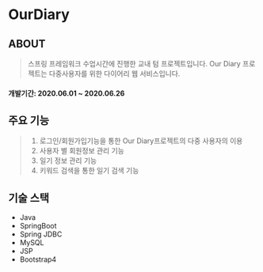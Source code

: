 # OurDiary

## ABOUT
> 스프링 프레임워크 수업시간에 진행한 교내 텀 프로젝트입니다.
> Our Diary 프로젝트는 다중사용자를 위한 다이어리 웹 서비스입니다. 

#### 개발기간: 2020.06.01 ~ 2020.06.26


## 주요 기능
> 1. 로그인/회원가입기능을 통한 Our Diary프로젝트의 다중 사용자의 이용
> 2. 사용자 별 회원정보 관리 기능
> 3. 일기 정보 관리 기능
> 4. 키워드 검색을 통한 일기 검색 기능


## 기술 스택

* Java
* SpringBoot
* Spring JDBC
* MySQL
* JSP
* Bootstrap4





